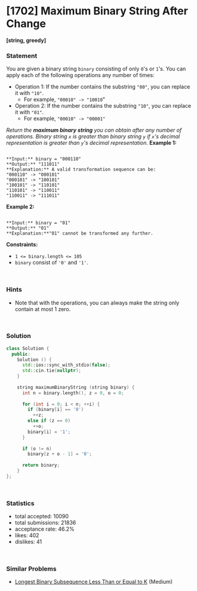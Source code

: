 # [1702] Maximum Binary String After Change

**[string, greedy]**

### Statement

You are given a binary string `binary` consisting of only `0`'s or `1`'s. You can apply each of the following operations any number of times:

* Operation 1: If the number contains the substring `"00"`, you can replace it with `"10"`.
	+ For example, `"00010" -> "10010`"
* Operation 2: If the number contains the substring `"10"`, you can replace it with `"01"`.
	+ For example, `"00010" -> "00001"`


*Return the **maximum binary string** you can obtain after any number of operations. Binary string `x` is greater than binary string `y` if `x`'s decimal representation is greater than `y`'s decimal representation.*
**Example 1:**

```

**Input:** binary = "000110"
**Output:** "111011"
**Explanation:** A valid transformation sequence can be:
"000110" -> "000101" 
"000101" -> "100101" 
"100101" -> "110101" 
"110101" -> "110011" 
"110011" -> "111011"

```

**Example 2:**

```

**Input:** binary = "01"
**Output:** "01"
**Explanation:**"01" cannot be transformed any further.

```

**Constraints:**
* `1 <= binary.length <= 105`
* `binary` consist of `'0'` and `'1'`.


<br>

### Hints

- Note that with the operations, you can always make the string only contain at most 1 zero.

<br>

### Solution

```cpp
class Solution {
  public:
    Solution () {
      std::ios::sync_with_stdio(false);
      std::cin.tie(nullptr);
    }
  
    string maximumBinaryString (string binary) {
      int n = binary.length(), z = 0, o = 0;
      
      for (int i = 0; i < n; ++i) {
        if (binary[i] == '0')
          ++z;
        else if (z == 0)
          ++o;
        binary[i] = '1';
      }
      
      if (o != n)
        binary[z + o - 1] = '0';
      
      return binary;
    }
};
```

<br>

### Statistics

- total accepted: 10090
- total submissions: 21836
- acceptance rate: 46.2%
- likes: 402
- dislikes: 41

<br>

### Similar Problems

- [Longest Binary Subsequence Less Than or Equal to K](https://leetcode.com/problems/longest-binary-subsequence-less-than-or-equal-to-k) (Medium)
